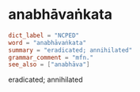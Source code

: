 # anabhāvaṅkata

``` toml
dict_label = "NCPED"
word = "anabhāvaṅkata"
summary = "eradicated; annihilated"
grammar_comment = "mfn."
see_also = ["anabhāva"]
```

eradicated; annihilated

